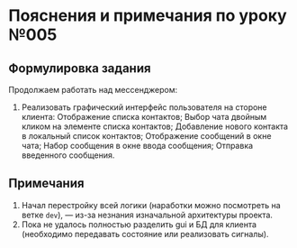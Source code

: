 # Пояснения и примечания по уроку №005

## Формулировка задания

Продолжаем работать над мессенджером:

1. Реализовать графический интерфейс пользователя на стороне клиента:
   Отображение списка контактов;
   Выбор чата двойным кликом на элементе списка контактов;
   Добавление нового контакта в локальный список контактов;
   Отображение сообщений в окне чата;
   Набор сообщения в окне ввода сообщения;
   Отправка введенного сообщения.

## Примечания

1. Начал перестройку всей логики (наработки можно посмотреть на
   ветке `dev`), — из-за незнания изначальной архитектуры проекта.
2. Пока не удалось полностью разделить gui и БД для клиента (необходимо
   передавать состояние или реализовать сигналы).

